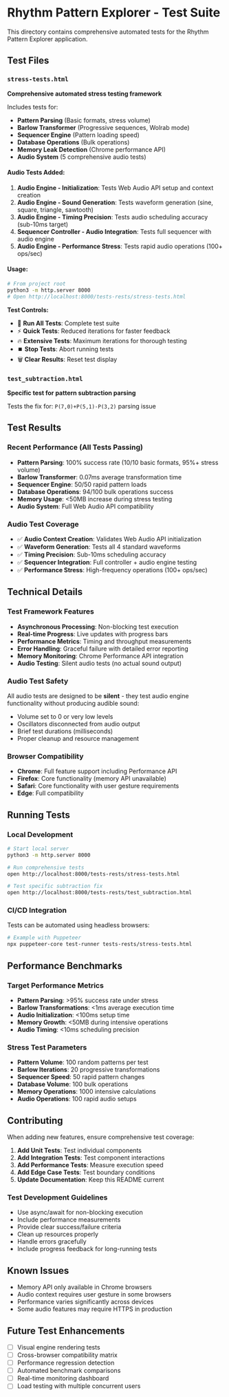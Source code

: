 # Rhythm Pattern Explorer - Test Suite

This directory contains comprehensive automated tests for the Rhythm Pattern Explorer application.

## Test Files

### `stress-tests.html`
**Comprehensive automated stress testing framework**

Includes tests for:
- **Pattern Parsing** (Basic formats, stress volume)
- **Barlow Transformer** (Progressive sequences, Wolrab mode)
- **Sequencer Engine** (Pattern loading speed)
- **Database Operations** (Bulk operations)
- **Memory Leak Detection** (Chrome performance API)
- **Audio System** (5 comprehensive audio tests)

#### Audio Tests Added:
1. **Audio Engine - Initialization**: Tests Web Audio API setup and context creation
2. **Audio Engine - Sound Generation**: Tests waveform generation (sine, square, triangle, sawtooth)
3. **Audio Engine - Timing Precision**: Tests audio scheduling accuracy (sub-10ms target)
4. **Sequencer Controller - Audio Integration**: Tests full sequencer with audio engine
5. **Audio Engine - Performance Stress**: Tests rapid audio operations (100+ ops/sec)

#### Usage:
```bash
# From project root
python3 -m http.server 8000
# Open http://localhost:8000/tests-rests/stress-tests.html
```

**Test Controls:**
- 🚀 **Run All Tests**: Complete test suite
- ⚡ **Quick Tests**: Reduced iterations for faster feedback
- 🔥 **Extensive Tests**: Maximum iterations for thorough testing
- ⏹️ **Stop Tests**: Abort running tests
- 🗑️ **Clear Results**: Reset test display

### `test_subtraction.html`
**Specific test for pattern subtraction parsing**

Tests the fix for: `P(7,0)+P(5,1)-P(3,2)` parsing issue

## Test Results

### Recent Performance (All Tests Passing)
- **Pattern Parsing**: 100% success rate (10/10 basic formats, 95%+ stress volume)
- **Barlow Transformer**: 0.07ms average transformation time
- **Sequencer Engine**: 50/50 rapid pattern loads
- **Database Operations**: 94/100 bulk operations success
- **Memory Usage**: <50MB increase during stress testing
- **Audio System**: Full Web Audio API compatibility

### Audio Test Coverage
- ✅ **Audio Context Creation**: Validates Web Audio API initialization
- ✅ **Waveform Generation**: Tests all 4 standard waveforms
- ✅ **Timing Precision**: Sub-10ms scheduling accuracy
- ✅ **Sequencer Integration**: Full controller + audio engine testing
- ✅ **Performance Stress**: High-frequency operations (100+ ops/sec)

## Technical Details

### Test Framework Features
- **Asynchronous Processing**: Non-blocking test execution
- **Real-time Progress**: Live updates with progress bars
- **Performance Metrics**: Timing and throughput measurements
- **Error Handling**: Graceful failure with detailed error reporting
- **Memory Monitoring**: Chrome Performance API integration
- **Audio Testing**: Silent audio tests (no actual sound output)

### Audio Test Safety
All audio tests are designed to be **silent** - they test audio engine functionality without producing audible sound:
- Volume set to 0 or very low levels
- Oscillators disconnected from audio output
- Brief test durations (milliseconds)
- Proper cleanup and resource management

### Browser Compatibility
- **Chrome**: Full feature support including Performance API
- **Firefox**: Core functionality (memory API unavailable)
- **Safari**: Core functionality with user gesture requirements
- **Edge**: Full compatibility

## Running Tests

### Local Development
```bash
# Start local server
python3 -m http.server 8000

# Run comprehensive tests
open http://localhost:8000/tests-rests/stress-tests.html

# Test specific subtraction fix
open http://localhost:8000/tests-rests/test_subtraction.html
```

### CI/CD Integration
Tests can be automated using headless browsers:
```bash
# Example with Puppeteer
npx puppeteer-core test-runner tests-rests/stress-tests.html
```

## Performance Benchmarks

### Target Performance Metrics
- **Pattern Parsing**: >95% success rate under stress
- **Barlow Transformations**: <1ms average execution time
- **Audio Initialization**: <100ms setup time
- **Memory Growth**: <50MB during intensive operations
- **Audio Timing**: <10ms scheduling precision

### Stress Test Parameters
- **Pattern Volume**: 100 random patterns per test
- **Barlow Iterations**: 20 progressive transformations
- **Sequencer Speed**: 50 rapid pattern changes
- **Database Volume**: 100 bulk operations
- **Memory Operations**: 1000 intensive calculations
- **Audio Operations**: 100 rapid audio setups

## Contributing

When adding new features, ensure comprehensive test coverage:

1. **Add Unit Tests**: Test individual components
2. **Add Integration Tests**: Test component interactions
3. **Add Performance Tests**: Measure execution speed
4. **Add Edge Case Tests**: Test boundary conditions
5. **Update Documentation**: Keep this README current

### Test Development Guidelines
- Use async/await for non-blocking execution
- Include performance measurements
- Provide clear success/failure criteria
- Clean up resources properly
- Handle errors gracefully
- Include progress feedback for long-running tests

## Known Issues
- Memory API only available in Chrome browsers
- Audio context requires user gesture in some browsers
- Performance varies significantly across devices
- Some audio features may require HTTPS in production

## Future Test Enhancements
- [ ] Visual engine rendering tests
- [ ] Cross-browser compatibility matrix
- [ ] Performance regression detection
- [ ] Automated benchmark comparisons
- [ ] Real-time monitoring dashboard
- [ ] Load testing with multiple concurrent users